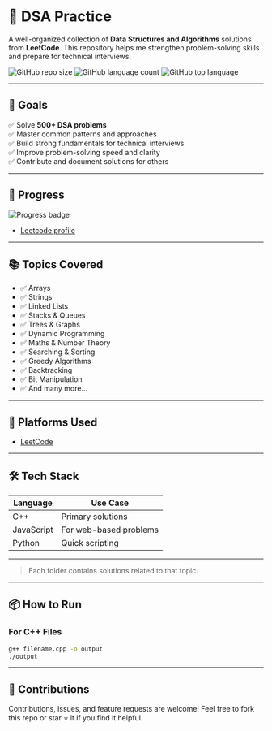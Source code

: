 # 🚀 DSA Practice

A well-organized collection of **Data Structures and Algorithms** solutions from **LeetCode**. This repository helps me strengthen problem-solving skills and prepare for technical interviews.

![GitHub repo size](https://img.shields.io/github/repo-size/manishh-18/dsa-practice)
![GitHub language count](https://img.shields.io/github/languages/count/manishh-18/dsa-practice)
![GitHub top language](https://img.shields.io/github/languages/top/manishh-18/dsa-practice)

---

## 🎯 Goals

✅ Solve **500+ DSA problems**  
✅ Master common patterns and approaches  
✅ Build strong fundamentals for technical interviews  
✅ Improve problem-solving speed and clarity  
✅ Contribute and document solutions for others

---

## 🧮 Progress

![Progress badge](https://img.shields.io/badge/Problems%20Solved-91%2F500-blue)
- [Leetcode profile](https://leetcode.com/u/manish_52/)


---

## 📚 Topics Covered

- ✅ Arrays
- ✅ Strings
- ✅ Linked Lists
- ✅ Stacks & Queues
- ✅ Trees & Graphs
- ✅ Dynamic Programming
- ✅ Maths & Number Theory
- ✅ Searching & Sorting
- ✅ Greedy Algorithms
- ✅ Backtracking
- ✅ Bit Manipulation
- ✅ And many more...

---

## 🧩 Platforms Used

- [LeetCode](https://leetcode.com/)

---

## 🛠️ Tech Stack

| Language   | Use Case                 |
|------------|--------------------------|
| C++        | Primary solutions        |
| JavaScript | For web-based problems   |
| Python     | Quick scripting          |

---

> Each folder contains solutions related to that topic.

---

## 📦 How to Run

### For C++ Files

```bash
g++ filename.cpp -o output
./output
```

---

## 🤝 Contributions

Contributions, issues, and feature requests are welcome! Feel free to fork this repo or star ⭐ it if you find it helpful.


